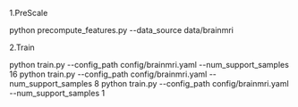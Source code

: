 1.PreScale

python precompute_features.py --data_source data/brainmri

2.Train

python train.py --config_path config/brainmri.yaml --num_support_samples 16
python train.py --config_path config/brainmri.yaml --num_support_samples 8
python train.py --config_path config/brainmri.yaml --num_support_samples 1